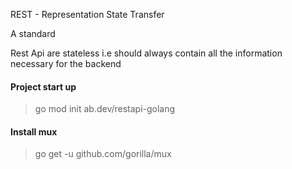  REST - Representation State Transfer

 A standard

 Rest Api are stateless i.e should always contain all the information necessary for the backend


#### Project start up
> go mod init ab.dev/restapi-golang


#### Install mux
> go get -u github.com/gorilla/mux



